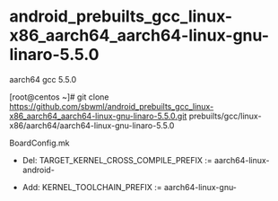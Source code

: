 # android_prebuilts_gcc_linux-x86_aarch64_aarch64-linux-gnu-linaro-5.5.0
aarch64 gcc 5.5.0

[root@centos ~]# git clone https://github.com/sbwml/android_prebuilts_gcc_linux-x86_aarch64_aarch64-linux-gnu-linaro-5.5.0.git prebuilts/gcc/linux-x86/aarch64/aarch64-linux-gnu-linaro-5.5.0

BoardConfig.mk
- Del: TARGET_KERNEL_CROSS_COMPILE_PREFIX := aarch64-linux-android-
+ Add: KERNEL_TOOLCHAIN_PREFIX := aarch64-linux-gnu-
